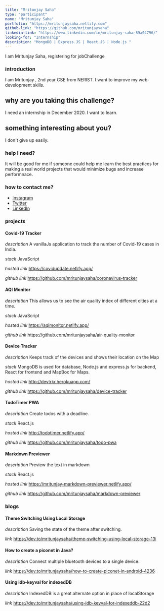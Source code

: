 ```yaml
---
title: "Mritunjay Saha"
type: "participant"
name: "Mritunjay Saha"
portfolio: "https://mritunjaysaha.netlify.com"
github-link: "https://github.com/mritunjaysaha"
linkedin-link: "https://www.linkedin.com/in/mritunjay-saha-89a04796/"
looking-for: "Internship"
description: "MongoDB | Express.JS | React.JS | Node.js "
---
```


I am Mritunjay Saha, registering for jobChallenge

### introduction

I am Mritunjay , 2nd year CSE from NERIST.
I want to improve my web-development skills.

## why are you taking this challenge?

I need an internship in December 2020.
I want to learn.

## something interesting about you?

I don't give up easily.

### help I need?

It will be good for me if someone could help me learn the best practices for
making a real world projects that would minimize bugs and increase performnace.

### how to contact me?

- [Instagram](https://www.instagram.com/themritunjaysaha)
- [Twitter](https://twitter.com/MritunjaySaha1)
- [LinkedIn](https://www.linkedin.com/in/mritunjay-saha-89a04796)

### projects

#### Covid-19 Tracker

_description_ A vanillaJs application to track the number of Covid-19 cases in India.

_stack_ JavaScript

_hosted link_ https://covidupdate.netlify.app/

_github link_ https://github.com/mritunjaysaha/coronavirus-tracker

#### AQI Monitor

_description_ This allows us to see the air quality index of different cities at a time.

_stack_ JavaScript

_hosted link_ https://aqimonitor.netlify.app/

_github link_ https://github.com/mritunjaysaha/air-quality-monitor

#### Device Tracker

_description_ Keeps track of the devices and shows their location on the Map

_stack_ MongoDB is used for database, Node.js and express.js for backend, React for frontend and MapBox for Maps.

_hosted link_ http://devtrkr.herokuapp.com/

_github link_ https://github.com/mritunjaysaha/device-tracker

#### TodoTimer PWA

_description_ Create todos with a deadline.

_stack_ React.js

_hosted link_ http://todotimer.netlify.app/

_github link_ https://github.com/mritunjaysaha/todo-pwa

#### Markdown Previewer

_description_ Preview the text in markdown

_stack_ React.js

_hosted link_ https://mritunjay-markdown-previewer.netlify.app/

_github link_ https://github.com/mritunjaysaha/markdown-previewer

### blogs

#### Theme Switching Using Local Storage

_description_ Saving the state of the theme after switching.

_link_ https://dev.to/mritunjaysaha/theme-switching-using-local-storage-13i

#### How to create a piconet in Java?

_description_ Connect multiple bluetooth devices to a single device.

_link_ https://dev.to/mritunjaysaha/how-to-create-piconet-in-android-4236

#### Using idb-keyval for indexedDB

_description_ IndexedDB is a great alternate option in place of localStorage

_link_ https://dev.to/mritunjaysaha/using-idb-keyval-for-indexeddb-22d2
